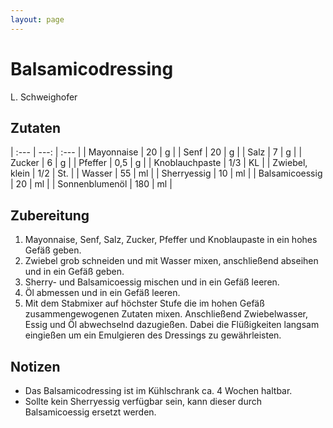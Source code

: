 ```yaml
---
layout: page
---
```


# Balsamicodressing
L. Schweighofer

## Zutaten

| :--- | ---: | :--- |
| Mayonnaise | 20 | g |
| Senf | 20 | g |
| Salz | 7 | g |
| Zucker | 6 | g |
| Pfeffer | 0,5 | g |
| Knoblauchpaste | 1/3 | KL |
| Zwiebel, klein | 1/2 | St. |
| Wasser | 55 | ml |
| Sherryessig | 10 | ml |
| Balsamicoessig | 20 | ml |
| Sonnenblumenöl | 180 | ml |

## Zubereitung

1. Mayonnaise, Senf, Salz, Zucker, Pfeffer und Knoblaupaste in ein hohes Gefäß geben.
2. Zwiebel grob schneiden und mit Wasser mixen, anschließend abseihen und in ein Gefäß geben.
3. Sherry- und Balsamicoessig mischen und in ein Gefäß leeren.
4. Öl abmessen und in ein Gefäß leeren.
5. Mit dem Stabmixer auf höchster Stufe die im hohen Gefäß zusammengewogenen Zutaten mixen. Anschließend Zwiebelwasser, Essig und Öl abwechselnd dazugießen. Dabei die Flüßigkeiten langsam eingießen um ein Emulgieren des Dressings zu gewährleisten.

## Notizen

* Das Balsamicodressing ist im Kühlschrank ca. 4 Wochen haltbar.
* Sollte kein Sherryessig verfügbar sein, kann dieser durch Balsamicoessig ersetzt werden.
